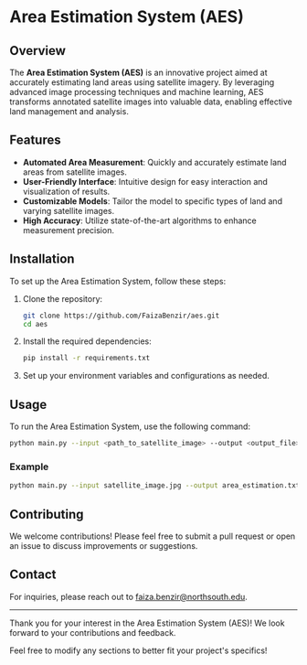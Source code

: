 # Area Estimation System (AES)

## Overview

The **Area Estimation System (AES)** is an innovative project aimed at accurately estimating land areas using satellite imagery. By leveraging advanced image processing techniques and machine learning, AES transforms annotated satellite images into valuable data, enabling effective land management and analysis.

## Features

- **Automated Area Measurement**: Quickly and accurately estimate land areas from satellite images.
- **User-Friendly Interface**: Intuitive design for easy interaction and visualization of results.
- **Customizable Models**: Tailor the model to specific types of land and varying satellite images.
- **High Accuracy**: Utilize state-of-the-art algorithms to enhance measurement precision.

## Installation

To set up the Area Estimation System, follow these steps:

1. Clone the repository:
   ```bash
   git clone https://github.com/FaizaBenzir/aes.git
   cd aes
   ```

2. Install the required dependencies:
   ```bash
   pip install -r requirements.txt
   ```

3. Set up your environment variables and configurations as needed.

## Usage

To run the Area Estimation System, use the following command:

```bash
python main.py --input <path_to_satellite_image> --output <output_file>
```

### Example

```bash
python main.py --input satellite_image.jpg --output area_estimation.txt
```

## Contributing

We welcome contributions! Please feel free to submit a pull request or open an issue to discuss improvements or suggestions.

## Contact

For inquiries, please reach out to [faiza.benzir@northsouth.edu](mailto:faiza.benzir@northsouth.edu).

---

Thank you for your interest in the Area Estimation System (AES)! We look forward to your contributions and feedback.

Feel free to modify any sections to better fit your project's specifics!
